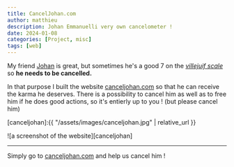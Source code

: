 ```yaml
---
title: CancelJohan.com
author: matthieu
description: Johan Emmanuelli very own cancelometer !
date: 2024-01-08
categories: [Project, misc]
tags: [web]
---
```


My friend [Johan](https://github.com/jojoasticot) is great, but sometimes he's a good 7 on the [*villejuif scale*](https://fr.wikipedia.org/wiki/%C3%89chelle_de_Villejuif) so **he needs to be cancelled.**


In that purpose I built the website [canceljohan.com](https://canceljohan.com) so that he can receive the karma he deserves. 
There is a possibility to cancel him as well as to free him if he does good actions, so it's entierly up to you ! (but please cancel him)

[canceljohan]:{{ "/assets/images/canceljohan.jpg" | relative_url }}

![a screenshot of the website][canceljohan]

---

Simply go to [canceljohan.com](https://canceljohan.com) and help us cancel him !

